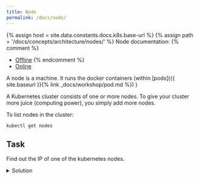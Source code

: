 ```yaml
---
title: Node
permalink: /docs/node/
---
```

{% assign host = site.data.constants.docs.k8s.base-url %}
{% assign path = '/docs/concepts/architecture/nodes/' %}
Node documentation:
{% comment %}
* [Offline]({{host.offline}}{{path}})
{% endcomment %}
* [Online]({{host.online}}{{path}})


A node is a machine. It runs the docker containers (within
[pods]({{ site.baseurl }}{% link _docs/workshop/pod.md %})
)

A Kubernetes cluster consists of one or more nodes. To give your cluster more juice (computing power), you simply add
more nodes.

To list nodes in the cluster:

`kubectl get nodes`

## Task

Find out the IP of one of the kubernetes nodes.

<details>
 <summary>Solution</summary>
 <div markdown="1">

### Solution 1: kubectl get node

OK, let's find some nodes:

`kubectl get nodes`

Then lets find the IP of one of the nodes

`kubectl get node gke-cluster-1-default-pool-eb6174f5-0xkb -o yaml`

Among the output, I see:
```
  addresses:
  - address: 35.234.105.108
```

So, that's the IP.

### Solution 2: kubectl describe node

`kubectl describe node gke-cluster-1-default-pool-eb6174f5-0xkb`

Among the output, I see:
```
Addresses:
  InternalIP:	10.156.0.5
  ExternalIP:	35.234.105.108
```

So, that's the IP addresses.

`kubectl describe` can provide info about a node (or any resource, like `kubectl get pod my-pod`).
`kubectl describe` usually gathers information from more sources (like "events") than just the YAML
description.

 </div>
</details>
